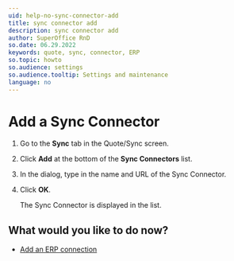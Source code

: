 ```yaml
---
uid: help-no-sync-connector-add
title: sync connector add
description: sync connector add
author: SuperOffice RnD
so.date: 06.29.2022
keywords: quote, sync, connector, ERP
so.topic: howto
so.audience: settings
so.audience.tooltip: Settings and maintenance
language: no
---
```


# Add a Sync Connector

1. Go to the **Sync** tab in the Quote/Sync screen.
2. Click **Add** at the bottom of the **Sync Connectors** list.
3. In the dialog, type in the name and URL of the Sync Connector.
4. Click **OK**.

    The Sync Connector is displayed in the list.

## What would you like to do now?

* [Add an ERP connection][1]

<!-- Referenced links -->
[1]: sync-add-erp-connection.md

<!-- Referenced images -->

